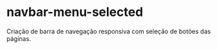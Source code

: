# navbar-menu-selected

Criação de barra de navegação responsiva com seleção de botões das páginas.
